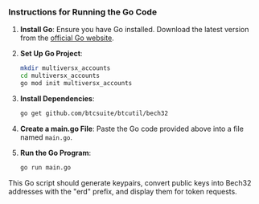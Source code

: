 ### Instructions for Running the Go Code

1. **Install Go**: Ensure you have Go installed. Download the latest version from the [official Go website](https://golang.org/doc/install).

2. **Set Up Go Project**:
   ```bash
   mkdir multiversx_accounts
   cd multiversx_accounts
   go mod init multiversx_accounts
   ```

3. **Install Dependencies**:
   ```bash
   go get github.com/btcsuite/btcutil/bech32
   ```

4. **Create a main.go File**: Paste the Go code provided above into a file named `main.go`.

5. **Run the Go Program**:
   ```bash
   go run main.go
   ```

This Go script should generate keypairs, convert public keys into Bech32 addresses with the "erd" prefix, and display them for token requests.